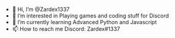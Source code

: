 - 👋 Hi, I’m @Zardex1337
- 👀 I’m interested in Playing games and coding stuff for Discord
- 🌱 I’m currently learning Advanced Python and Javascript
- 📫 How to reach me Discord: Zardex#1337

